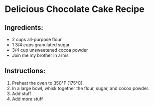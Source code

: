 # Delicious Chocolate Cake Recipe

## Ingredients:
- 2 cups all-purpose flour
- 1 3/4 cups granulated sugar
- 3/4 cup unsweetened cocoa powder
- Join me my brother in arms

## Instructions:
1. Preheat the oven to 350°F (175°C).
2. In a large bowl, whisk together the flour, sugar, and cocoa powder.
3. Add stuff
4. Add more stuff